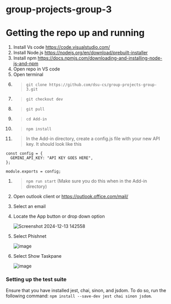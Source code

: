﻿# group-projects-group-3

# Getting the repo up and running
1. Install Vs code https://code.visualstudio.com/
1. Install Node.js https://nodejs.org/en/download/prebuilt-installer
1. Install npm https://docs.npmjs.com/downloading-and-installing-node-js-and-npm
1. Open repo in VS code
1. Open terminal
1.  > `git clone https://github.com/dsu-cs/group-projects-group-3.git`
1.  > `git checkout dev`
1.  > `git pull`
1.  > `cd Add-in`
1.  > `npm install`
1.  > In the Add-in directory, create a config.js file with your new API key. It should look like this
```// config.js
const config = {
  GEMINI_API_KEY: "API KEY GOES HERE",
};

module.exports = config;
```
1.  > `npm run start` (Make sure you do this when in the Add-in directory)
1. Open outlook client or https://outlook.office.com/mail/
1. Select an email
1. Locate the App button or drop down option
   
     ![Screenshot 2024-12-13 142558](https://github.com/user-attachments/assets/79a8f5bd-e7a6-4195-b745-fdfb843d5794)
1. Select Phishnet
   
     ![image](https://github.com/user-attachments/assets/d3a03761-405a-4b33-bbdf-26bc639758b3)
1. Select Show Taskpane
   
     ![image](https://github.com/user-attachments/assets/f9566393-f6e1-4b25-865e-e6aacc1eb835)
    

### Setting up the test suite

Ensure that you have installed jest, chai, sinon, and jsdom. To do so, run the following command:
`npm install --save-dev jest chai sinon jsdom`.

